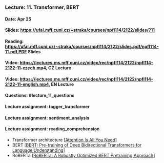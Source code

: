### Lecture: 11. Transformer, BERT
#### Date: Apr 25
#### Slides: https://ufal.mff.cuni.cz/~straka/courses/npfl114/2122/slides/?11
#### Reading: https://ufal.mff.cuni.cz/~straka/courses/npfl114/2122/slides.pdf/npfl114-11.pdf,PDF Slides
#### Video: https://lectures.ms.mff.cuni.cz/video/rec/npfl114/2122/npfl114-2122-11-czech.mp4, CZ Lecture
#### Video: https://lectures.ms.mff.cuni.cz/video/rec/npfl114/2122/npfl114-2122-11-english.mp4, EN Lecture
#### Questions: #lecture_11_questions
#### Lecture assignment: tagger_transformer
#### Lecture assignment: sentiment_analysis
#### Lecture assignment: reading_comprehension

- Transformer architecture [[Attention Is All You Need](https://arxiv.org/abs/1706.03762)]
- BERT [[BERT: Pre-training of Deep Bidirectional Transformers for Language Understanding](https://arxiv.org/abs/1810.04805)]
- RoBERTa [[RoBERTa: A Robustly Optimized BERT Pretraining Approach](https://arxiv.org/abs/1907.11692)]
